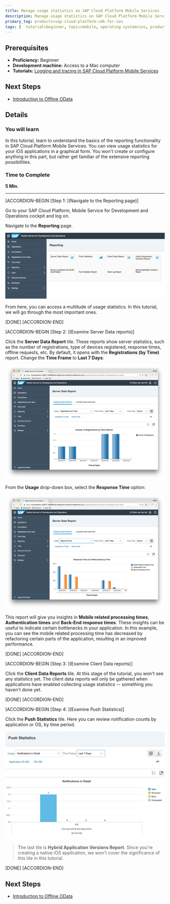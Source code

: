 ```yaml
---
title: Manage usage statistics on SAP Cloud Platform Mobile Services
description: Manage usage statistics on SAP Cloud Platform Mobile Services.
primary_tag: products>sap-cloud-platform-sdk-for-ios
tags: [  tutorial>beginner, topic>mobile, operating-system>ios, products>sap-cloud-platform, products>sap-cloud-platform-sdk-for-ios ]
---
```

## Prerequisites  
 - **Proficiency:** Beginner
 - **Development machine:** Access to a Mac computer
 - **Tutorials:** [Logging and tracing in SAP Cloud Platform Mobile Services](https://go.sap.com/developer/tutorials/fiori-ios-hcpms-logging.html)

## Next Steps
 - [Introduction to Offline OData](https://go.sap.com/developer/tutorials/fiori-ios-hcpms-offline-odata-introduction.html)

## Details
### You will learn  
In this tutorial, learn to understand the basics of the reporting functionality in SAP Cloud Platform Mobile Services. You can view usage statistics for your iOS applications in a graphical form. You won't create or configure anything in this part, but rather get familiar of the extensive reporting possibilities.

### Time to Complete
**5 Min**.

---

[ACCORDION-BEGIN [Step 1: ](Navigate to the Reporting page)]

Go to your SAP Cloud Platform, Mobile Service for Development and Operations cockpit and log on.

Navigate to the **Reporting** page.

![Reporting](fiori-ios-hcpms-setup-01.png)

From here, you can access a multitude of usage statistics. In this tutorial, we will go through the most important ones.

[DONE]
[ACCORDION-END]

[ACCORDION-BEGIN [Step 2: ](Examine Server Data reports)]

Click the **Server Data Report** tile. These reports show server statistics, such as the number of registrations, type of devices registered, response times, offline requests, etc. By default, it opens with the **Registrations (by Time)** report. Change the **Time Frame** to **Last 7 Days**:

![Reporting](fiori-ios-hcpms-setup-02.png)

From the **Usage** drop-down box, select the **Response Time** option:

![Reporting](fiori-ios-hcpms-setup-03.png)

This report will give you insights in **Mobile related processing times**, **Authentication times** and **Back-End response times**. These insights can be useful to indicate certain bottlenecks in your application. In this example, you can see the mobile related processing time has decreased by refactoring certain parts of the application, resulting in an improved performance.

[DONE]
[ACCORDION-END]

[ACCORDION-BEGIN [Step 3: ](Examine Client Data reports)]

Click the **Client Data Reports** tile. At this stage of the tutorial, you won't see any statistics yet. The client data reports will only be gathered when applications have enabled collecting usage statistics -- something you haven't done yet.

[DONE]
[ACCORDION-END]

[ACCORDION-BEGIN [Step 4: ](Examine Push Statistics)]

Click the **Push Statistics** tile. Here you can review notification counts by application or OS, by time period.

![Reporting](fiori-ios-hcpms-setup-04.png)

> The last tile is **Hybrid Application Versions Report**. Since you're creating a native iOS application, we won't cover the significance of this tile in this tutorial.

[DONE]
[ACCORDION-END]

## Next Steps
- [Introduction to Offline OData](https://go.sap.com/developer/tutorials/fiori-ios-hcpms-offline-odata-introduction.html)
